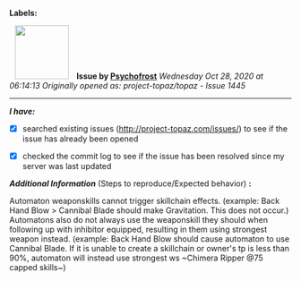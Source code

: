 **Labels:**



<a href="https://github.com/Psychofrost"><img src="https://avatars3.githubusercontent.com/u/59183574?v=4" width="96" height="96" hspace="10"></img></a> **Issue by [Psychofrost](https://github.com/Psychofrost)**
_Wednesday Oct 28, 2020 at 06:14:13_
_Originally opened as: project-topaz/topaz - Issue 1445_

----

<!-- place 'x' mark between square [] brackets to checkmark box -->
**_I have:_**

- [x] searched existing issues (http://project-topaz.com/issues/) to see if the issue has already been opened
- [x] checked the commit log to see if the issue has been resolved since my server was last updated

**_Additional Information_** (Steps to reproduce/Expected behavior) **:** 
Automaton weaponskills cannot trigger skillchain effects. (example: Back Hand Blow > Cannibal Blade should make Gravitation. This does not occur.) Automatons also do not always use the weaponskill they should when following up with inhibitor equipped, resulting in them using strongest weapon instead. (example: Back Hand Blow should cause automaton to use Cannibal Blade. If it is unable to create a skillchain or owner's tp is less than 90%, automaton will instead use strongest ws ~Chimera Ripper @75 capped skills~)


